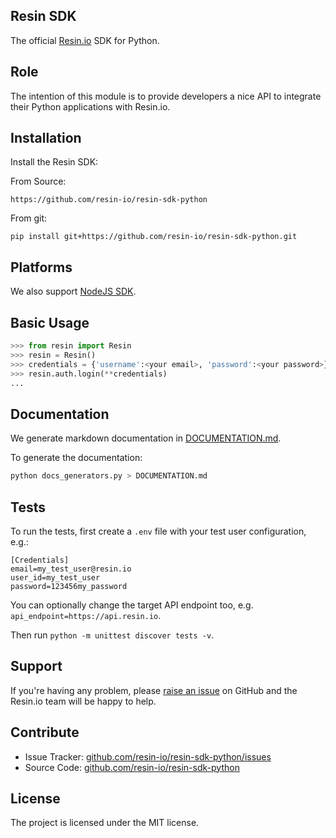 Resin SDK
---------

The official [Resin.io](https://resin.io/) SDK for Python.

Role
----

The intention of this module is to provide developers a nice API to integrate their Python applications with Resin.io.

Installation
------------

Install the Resin SDK:

From Source:
```
https://github.com/resin-io/resin-sdk-python
```

From git:
```
pip install git+https://github.com/resin-io/resin-sdk-python.git
```

Platforms
---------

We also support [NodeJS SDK](https://github.com/resin-io/resin-sdk).

Basic Usage
-----------

```python
>>> from resin import Resin
>>> resin = Resin()
>>> credentials = {'username':<your email>, 'password':<your password>}
>>> resin.auth.login(**credentials)
...
```

Documentation
-------------

We generate markdown documentation in [DOCUMENTATION.md](https://github.com/resin-io/resin-sdk-python/blob/master/DOCUMENTATION.md).

To generate the documentation:
```bash
python docs_generators.py > DOCUMENTATION.md
```

Tests
-----

To run the tests, first create a `.env` file with your test user configuration, e.g.:

```
[Credentials]
email=my_test_user@resin.io
user_id=my_test_user
password=123456my_password
```

You can optionally change the target API endpoint too, e.g. `api_endpoint=https://api.resin.io`.

Then run `python -m unittest discover tests -v`.

Support
-------

If you're having any problem, please [raise an issue](https://github.com/resin-io/resin-sdk-python/issues/new) on GitHub and the Resin.io team will be happy to help.

Contribute
----------

- Issue Tracker: [github.com/resin-io/resin-sdk-python/issues](https://github.com/resin-io/resin-sdk-python/issues)
- Source Code: [github.com/resin-io/resin-sdk-python](https://github.com/resin-io/resin-sdk-python)

License
-------

The project is licensed under the MIT license.
